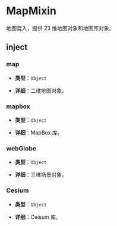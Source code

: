 # MapMixin

地图混入，提供 23 维地图对象和地图库对象。

## inject

### map

- **类型**：`Object`

- **详细**：二维地图对象。

### mapbox

- **类型**：`Object`

- **详细**：MapBox 库。

### webGlobe

- **类型**：`Object`

- **详细**：三维场景对象。

### Cesium

- **类型**：`Object`

- **详细**：Ceisum 库。
